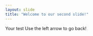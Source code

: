 ```yaml
---
layout: slide
title: "Welcome to our second slide!"
---
```

Your test
Use the left arrow to go back!
